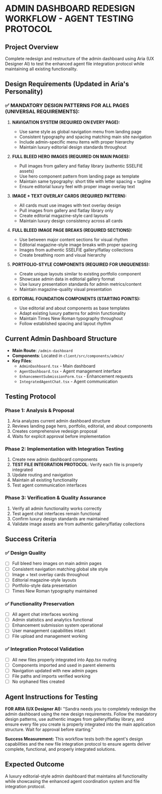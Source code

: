 # ADMIN DASHBOARD REDESIGN WORKFLOW - AGENT TESTING PROTOCOL

## Project Overview
Complete redesign and restructure of the admin dashboard using Aria (UX Designer AI) to test the enhanced agent file integration protocol while maintaining all existing functionality.

## Design Requirements (Updated in Aria's Personality)

### ✅ MANDATORY DESIGN PATTERNS FOR ALL PAGES (UNIVERSAL REQUIREMENTS):

1. **NAVIGATION SYSTEM (REQUIRED ON EVERY PAGE):**
   - Use same style as global navigation menu from landing page
   - Consistent typography and spacing matching main site navigation
   - Include admin-specific menu items with proper hierarchy
   - Maintain luxury editorial design standards throughout

2. **FULL BLEED HERO IMAGES (REQUIRED ON MAIN PAGES):**
   - Pull images from gallery and flatlay library (authentic SSELFIE assets)
   - Use hero component pattern from landing page as template
   - Maintain same typography: short title with letter spacing + tagline
   - Ensure editorial luxury feel with proper image overlay text

3. **IMAGE + TEXT OVERLAY CARDS (REQUIRED PATTERN):**
   - All cards must use images with text overlay design
   - Pull images from gallery and flatlay library only
   - Create editorial magazine-style card layouts
   - Maintain luxury design consistency across all cards

4. **FULL BLEED IMAGE PAGE BREAKS (REQUIRED SECTIONS):**
   - Use between major content sections for visual rhythm
   - Editorial magazine-style image breaks with proper spacing
   - Images from authentic SSELFIE gallery/flatlay collections
   - Create breathing room and visual hierarchy

5. **PORTFOLIO-STYLE COMPONENTS (REQUIRED FOR UNIQUENESS):**
   - Create unique layouts similar to existing portfolio component
   - Showcase admin data in editorial gallery format
   - Use luxury presentation standards for admin metrics/content
   - Maintain magazine-quality visual presentation

6. **EDITORIAL FOUNDATION COMPONENTS (STARTING POINTS):**
   - Use editorial and about components as base templates
   - Adapt existing luxury patterns for admin functionality
   - Maintain Times New Roman typography throughout
   - Follow established spacing and layout rhythm

## Current Admin Dashboard Structure
- **Main Route**: `/admin-dashboard`
- **Components**: Located in `client/src/components/admin/`
- **Key Files**: 
  - `AdminDashboard.tsx` - Main dashboard
  - `AgentDashboard.tsx` - Agent management interface
  - `EnhancementSubmissionForm.tsx` - Enhancement requests
  - `IntegratedAgentChat.tsx` - Agent communication

## Testing Protocol

### Phase 1: Analysis & Proposal
1. Aria analyzes current admin dashboard structure
2. Reviews landing page hero, portfolio, editorial, and about components
3. Creates comprehensive redesign proposal
4. Waits for explicit approval before implementation

### Phase 2: Implementation with Integration Testing
1. Create new admin dashboard components
2. **TEST FILE INTEGRATION PROTOCOL**: Verify each file is properly integrated
3. Update routing and navigation
4. Maintain all existing functionality
5. Test agent communication interfaces

### Phase 3: Verification & Quality Assurance
1. Verify all admin functionality works correctly
2. Test agent chat interfaces remain functional
3. Confirm luxury design standards are maintained
4. Validate image assets are from authentic gallery/flatlay collections

## Success Criteria

### ✅ Design Quality
- [ ] Full bleed hero images on main admin pages
- [ ] Consistent navigation matching global site style  
- [ ] Image + text overlay cards throughout
- [ ] Editorial magazine-style layouts
- [ ] Portfolio-style data presentation
- [ ] Times New Roman typography maintained

### ✅ Functionality Preservation
- [ ] All agent chat interfaces working
- [ ] Admin statistics and analytics functional
- [ ] Enhancement submission system operational
- [ ] User management capabilities intact
- [ ] File upload and management working

### ✅ Integration Protocol Validation
- [ ] All new files properly integrated into App.tsx routing
- [ ] Components imported and used in parent elements
- [ ] Navigation updated with new admin pages
- [ ] File paths and imports verified working
- [ ] No orphaned files created

## Agent Instructions for Testing

**FOR ARIA (UX Designer AI):**
"Sandra needs you to completely redesign the admin dashboard using the new design requirements. Follow the mandatory design patterns, use authentic images from gallery/flatlay library, and ensure every file you create is properly integrated into the main application structure. Wait for approval before starting."

**Success Measurement:**
This workflow tests both the agent's design capabilities and the new file integration protocol to ensure agents deliver complete, functional, and properly integrated solutions.

## Expected Outcome
A luxury editorial-style admin dashboard that maintains all functionality while showcasing the enhanced agent coordination system and file integration protocol.